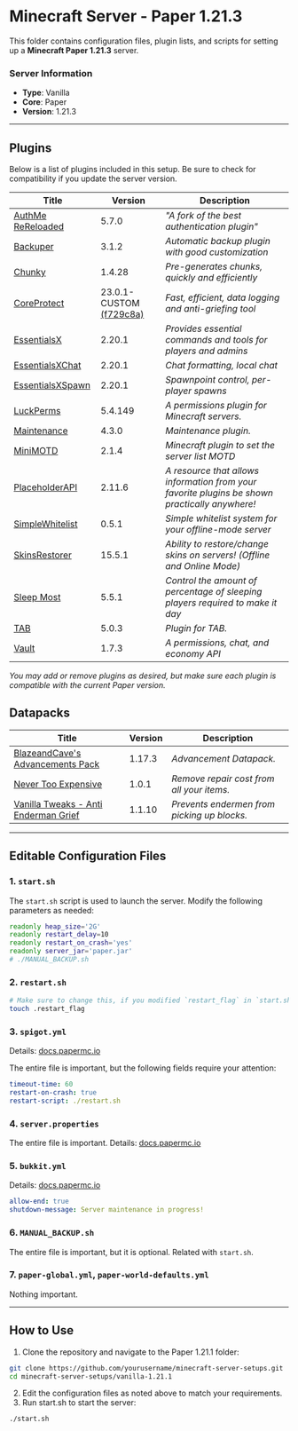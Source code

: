 # Minecraft Server - Paper 1.21.3

This folder contains configuration files, plugin lists, and scripts for setting up a **Minecraft Paper 1.21.3** server.

### Server Information
- **Type**: Vanilla
- **Core**: Paper
- **Version**: 1.21.3

---

## Plugins

Below is a list of plugins included in this setup. Be sure to check for compatibility if you update the server version.

| **Title** | **Version** | **Description** |
| --------- | ----------- | --------------- |
| [AuthMe ReReloaded](https://github.com/HaHaWTH/AuthMeReReloaded/releases/tag/b53) | 5.7.0 | *"A fork of the best authentication plugin"* |
| [Backuper](https://hangar.papermc.io/Collagen/Backuper) | 3.1.2 | *Automatic backup plugin with good customization* |
| [Chunky](https://hangar.papermc.io/pop4959/Chunky) | 1.4.28 | *Pre-generates chunks, quickly and efficiently* |
| [CoreProtect](https://hangar.papermc.io/CORE/CoreProtect) | 23.0.1-CUSTOM [(f729c8a)](https://github.com/PlayPro/CoreProtect/commit/f729c8a1262a1be095fc95b5865306e01041e7f3) | *Fast, efficient, data logging and anti-griefing tool* |
| [EssentialsX](https://essentialsx.net/downloads.html) | 2.20.1 | *Provides essential commands and tools for players and admins* |
| [EssentialsXChat](https://essentialsx.net/downloads.html) | 2.20.1 | *Chat formatting, local chat* |
| [EssentialsXSpawn](https://essentialsx.net/downloads.html) | 2.20.1 | *Spawnpoint control, per-player spawns* |
| [LuckPerms](https://luckperms.net/download) | 5.4.149 | *A permissions plugin for Minecraft servers.* |
| [Maintenance](https://hangar.papermc.io/kennytv/Maintenance) | 4.3.0 | *Maintenance plugin.* |
| [MiniMOTD](https://hangar.papermc.io/jmp/MiniMOTD) | 2.1.4 | *Minecraft plugin to set the server list MOTD* |
| [PlaceholderAPI](https://hangar.papermc.io/HelpChat/PlaceholderAPI) | 2.11.6 | *A resource that allows information from your favorite plugins be shown practically anywhere!* |
| [SimpleWhitelist](https://modrinth.com/plugin/simplewhitelist) | 0.5.1 | *Simple whitelist system for your offline-mode server* |
| [SkinsRestorer](https://hangar.papermc.io/SRTeam/SkinsRestorer) | 15.5.1 | *Ability to restore/change skins on servers! (Offline and Online Mode)* |
| [Sleep Most](https://www.spigotmc.org/resources/sleep-most-1-8-1-21-x-the-most-advanced-sleep-plugin-available-percentage-animations.60623/) | 5.5.1 | *Control the amount of percentage of sleeping players required to make it day* |
| [TAB](https://modrinth.com/plugin/tab-was-taken) | 5.0.3 | *Plugin for TAB.* |
| [Vault](https://www.spigotmc.org/resources/vault.34315/) | 1.7.3 | *A permissions, chat, and economy API* |

*You may add or remove plugins as desired, but make sure each plugin is compatible with the current Paper version.*

## Datapacks

| **Title** | **Version** | **Description** |
| --------- | ----------- | --------------- |
| [BlazeandCave's Advancements Pack](https://www.curseforge.com/minecraft/customization/blazeandcaves-advancements-pack) | 1.17.3 | *Advancement Datapack.* |
| [Never Too Expensive](https://www.planetminecraft.com/data-pack/never-to-expensive/download/file/18017652/) | 1.0.1 | *Remove repair cost from all your items.* |
| [Vanilla Tweaks - Anti Enderman Grief](https://vanillatweaks.net/picker/datapacks/) | 1.1.10 | *Prevents endermen from picking up blocks.* |

---

## Editable Configuration Files

### 1. `start.sh`
The `start.sh` script is used to launch the server. Modify the following parameters as needed:

```bash
readonly heap_size='2G'
readonly restart_delay=10
readonly restart_on_crash='yes'
readonly server_jar='paper.jar'
# ./MANUAL_BACKUP.sh
```

### 2. `restart.sh`

```bash
# Make sure to change this, if you modified `restart_flag` in `start.sh`!
touch .restart_flag
```

### 3. `spigot.yml`

Details: [docs.papermc.io](https://docs.papermc.io/paper/reference/spigot-configuration)

The entire file is important, but the following fields require your attention:

```yaml
timeout-time: 60
restart-on-crash: true
restart-script: ./restart.sh
```

### 4. `server.properties`

The entire file is important. Details: [docs.papermc.io](https://docs.papermc.io/paper/reference/server-properties)

### 5. `bukkit.yml`

Details: [docs.papermc.io](https://docs.papermc.io/paper/reference/bukkit-configuration)

```yaml
allow-end: true
shutdown-message: Server maintenance in progress!
```

### 6. `MANUAL_BACKUP.sh`

The entire file is important, but it is optional. Related with `start.sh`.

### 7. `paper-global.yml`, `paper-world-defaults.yml`

Nothing important.

---

## How to Use
1. Clone the repository and navigate to the Paper 1.21.1 folder:
```bash
git clone https://github.com/yourusername/minecraft-server-setups.git
cd minecraft-server-setups/vanilla-1.21.1
```
2. Edit the configuration files as noted above to match your requirements.
3. Run start.sh to start the server:
```bash
./start.sh
```